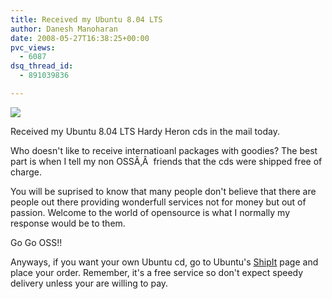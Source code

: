 ```yaml
---
title: Received my Ubuntu 8.04 LTS
author: Danesh Manoharan
date: 2008-05-27T16:38:25+00:00
pvc_views:
  - 6087
dsq_thread_id:
  - 891039836

---
```

![](http://farm3.static.flickr.com/2153/2528506606_f14f7cf814.jpg)

Received my Ubuntu 8.04 LTS Hardy Heron cds in the mail today.

Who doesn't like to receive internatioanl packages with goodies? The best part is when I tell my non OSSÃ‚Â  friends that the cds were shipped free of charge.

You will be suprised to know that many people don't believe that there are people out there providing wonderfull services not for money but out of passion. Welcome to the world of opensource is what I normally my response would be to them.

Go Go OSS!!

Anyways, if you want your own Ubuntu cd, go to Ubuntu's [ShipIt][1] page and place your order. Remember, it's a free service so don't expect speedy delivery unless your are willing to pay.

 [1]: https://shipit.ubuntu.com/